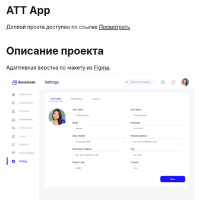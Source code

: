# ATT App

Деплой прокта доступен по ссылке
[Посмотреть](https://att-app.netlify.app)

# Описание проекта

Адаптивная верстка по макету из [Figma](https://www.figma.com/design/6Ajkl4WrfufLq43dGUa9pa/ATT-TEST-FRONT-END?node-id=20-651&node-type=frame&t=GEuu30An0hs2q2iX-0). 


<div align="center">
  <img src="https://github.com/DezmonDND/att-app/blob/main/preview.png?raw=true" alt="Превью's custom image"/>

</div>